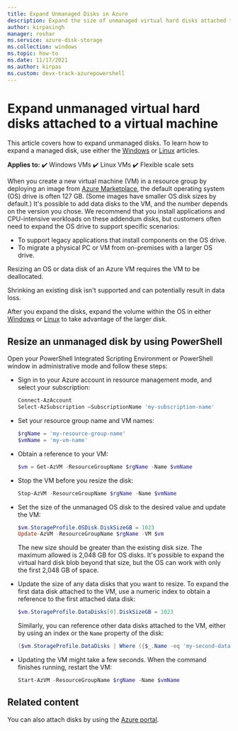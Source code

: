 ```yaml
---
title: Expand Unmanaged Disks in Azure
description: Expand the size of unmanaged virtual hard disks attached to a virtual machine by using Azure PowerShell in the Resource Manager deployment model.
author: kirpasingh
manager: roshar
ms.service: azure-disk-storage
ms.collection: windows
ms.topic: how-to
ms.date: 11/17/2021
ms.author: kirpas
ms.custom: devx-track-azurepowershell
---
```

# Expand unmanaged virtual hard disks attached to a virtual machine

This article covers how to expand unmanaged disks. To learn how to expand a managed disk, use either the [Windows](windows/expand-os-disk.md) or [Linux](linux/expand-disks.md) articles.

**Applies to:** :heavy_check_mark: Windows VMs :heavy_check_mark: Linux VMs :heavy_check_mark: Flexible scale sets 

When you create a new virtual machine (VM) in a resource group by deploying an image from [Azure Marketplace](https://azure.microsoft.com/marketplace/), the default operating system (OS) drive is often 127 GB. (Some images have smaller OS disk sizes by default.) It's possible to add data disks to the VM, and the number depends on the version you chose. We recommend that you install applications and CPU-intensive workloads on these addendum disks, but customers often need to expand the OS drive to support specific scenarios:

- To support legacy applications that install components on the OS drive.
- To migrate a physical PC or VM from on-premises with a larger OS drive.

Resizing an OS or data disk of an Azure VM requires the VM to be deallocated.

Shrinking an existing disk isn't supported and can potentially result in data loss.

After you expand the disks, expand the volume within the OS in either [Windows](windows/expand-os-disk.md#expand-the-volume-in-the-operating-system) or [Linux](linux/expand-disks.md#expand-a-disk-partition-and-filesystem) to take advantage of the larger disk.

## Resize an unmanaged disk by using PowerShell

Open your PowerShell Integrated Scripting Environment or PowerShell window in administrative mode and follow these steps:

- Sign in to your Azure account in resource management mode, and select your subscription:

    ```powershell
    Connect-AzAccount
    Select-AzSubscription –SubscriptionName 'my-subscription-name'
    ```

- Set your resource group name and VM names:

    ```powershell
    $rgName = 'my-resource-group-name'
    $vmName = 'my-vm-name'
    ```

- Obtain a reference to your VM:

    ```powershell
    $vm = Get-AzVM -ResourceGroupName $rgName -Name $vmName
    ```

- Stop the VM before you resize the disk:

    ```powershell
    Stop-AzVM -ResourceGroupName $rgName -Name $vmName
    ```

- Set the size of the unmanaged OS disk to the desired value and update the VM:

    ```powershell
    $vm.StorageProfile.OSDisk.DiskSizeGB = 1023
    Update-AzVM -ResourceGroupName $rgName -VM $vm
    ```

    The new size should be greater than the existing disk size. The maximum allowed is 2,048 GB for OS disks. It's possible to expand the virtual hard disk blob beyond that size, but the OS can work with only the first 2,048 GB of space.

- Update the size of any data disks that you want to resize. To expand the first data disk attached to the VM, use a numeric index to obtain a reference to the first attached data disk:

    ```powershell
    $vm.StorageProfile.DataDisks[0].DiskSizeGB = 1023
    ```

    Similarly, you can reference other data disks attached to the VM, either by using an index or the `Name` property of the disk:

    ```powershell
    ($vm.StorageProfile.DataDisks | Where ({$_.Name -eq 'my-second-data-disk'})).DiskSizeGB = 1023
    ```

- Updating the VM might take a few seconds. When the command finishes running, restart the VM:

    ```powershell
    Start-AzVM -ResourceGroupName $rgName -Name $vmName
    ```

## Related content

You can also attach disks by using the [Azure portal](windows\attach-managed-disk-portal.yml).